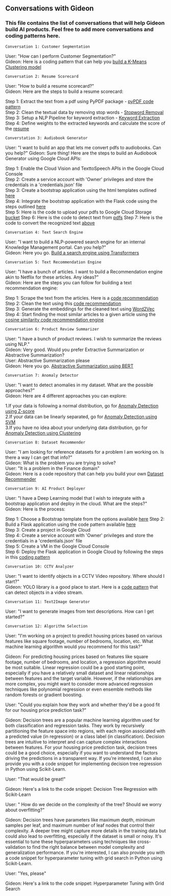 ## Conversations with Gideon  
### This file contains the list of conversations that will help Gideon build AI products. Feel free to add more conversations and coding patterns here.

`Conversation 1: Customer Segmentation`   

User: "How can I perform Customer Segmentation?"  
Gideon: Here is a coding pattern that can help you [build a K-Means Clustering model](ml-code-patterns/model%20training/customer_segmentation_plotly) 

`Conversation 2: Resume Scorecard`   

User: "How to build a resume scorecard?"  
Gideon: Here are the steps to build a resume scorecard:  

Step 1: Extract the text from a pdf using PyPDF package - [pyPDF code pattern](ml-code-patterns/NLP/text_from_pdf)   
Step 2: Clean the textual data by removing stop words - [Stopword Removal](ml-code-patterns/NLP/stopword_removal)  
Step 3: Setup a NLP Pipeline for keyword extraction - [Keyword Extraction](ml-code-patterns/NLP/NER_Spacy)    
Step 4: Define weights to the extracted keywords and calculate the score of the [resume](ml-code-patterns/NLP/keywords_resume)      

`Converstation 3: Audiobook Generator`

User: "I want to build an app that lets me convert pdfs to audiobooks. Can you help?"
Gideon: Sure thing! Here are the steps to build an Audiobook Generator using Google Cloud APIs:

Step 1: Enable the Cloud Vision and TexttoSpeech APIs in the Google Cloud Console  
Step 2: Create a service account with 'Owner' privileges and store the credentials in a 'credentials.json' file  
Step 3: Create a bootstrap application using the html templates outlined [here](https://www.creative-tim.com/product/argon-design-system)  
Step 4: Integrate the bootstrap application with the Flask code using the steps outlined [here](https://www.digitalocean.com/community/tutorials/how-to-create-your-first-web-application-using-flask-and-python-3)  
Step 5: Here is the code to upload your pdfs to Google Cloud Storage [bucket](ml-code-patterns/flask/google_cloud_storage)
Step 6: Here is the code to detect text from [pdfs](ml-code-patterns/model%20training/detect_text_pdf_cloud_vision)
Step 7: Here is the code to convert the recognized text [above](ml-code-patterns/model%20training/audiobook_generator)

`Conversation 4: Text Search Engine`  

User: "I want to build a NLP-powered search engine for an internal Knowledge Management portal. Can you help?"  
Gideon: Here you go. [Build a search engine using Transformers](ml-code-patterns/model%20training/qa_system_transformers)  

 `Conversation 5: Text Recommendation Engine`  
 
 User: "I have a bunch of articles. I want to build a Recommendation engine akin to Netflix for these articles. Any ideas?"  
 Gideon: Here are the steps you can follow for building a text recommendation engine:  
 
 Step 1: Scrape the text from the articles. Here is a [code recommendation](ml-code-patterns/NLP/scrape_text_from_external_articles)  
 Step 2: Clean the text using this [code recommendation](ml-code-patterns/NLP/Text_Preprocessing)  
 Step 3: Generate the embeddings for the cleaned text using [Word2Vec](ml-code-patterns/NLP/Word2Vec-Gensim)  
 Step 4: Start finding the most similar articles to a given article using the [cosine similarity code recommendation engine](ml-code-patterns/NLP/Cosine_Similarity_Recommendations)

`Conversation 6: Product Review Summarizer`  

User: "I have a bunch of product reviews. I wish to summarize the reviews using NLP."  
Gideon: Very good. Would you prefer Extractive Summarization or Abstractive Summarization?  
User: Abstractive Summarization please    
Gideon: Here you go. [Abstractive Summarization using BERT](ml-code-patterns/NLP/Abstractive_Summary_BERT) 

`Conversation 7: Anomaly Detector `  

User: "I want to detect anomalies in my dataset. What are the possible approaches?"  
Gideon: Here are 4 different approaches you can explore:  

1.If your data is following a normal distribution, go for [Anomaly Detection using Z-score](ml-code-patterns/Anomaly%20Detection/anomaly_z-score)  
2.If your data can be linearly separated, go for [Anomaly Detection using SVM](ml-code-patterns/Anomaly%20Detection/anomaly_one_class_svm)  
3.If you have no idea about your underlying data distribution, go for [Anomaly Detection using Clustering](ml-code-patterns/Anomaly%20Detection/anomaly_kmeans)  

`Conversation 8: Dataset Recommender`    

User: "I am looking for reference datasets for a problem I am working on. Is there a way I can get that info?"  
Gideon: What is the problem you are trying to solve?    
User: "It is a problem in the Finance domain"  
Gideon: Here is a code repository that can help you build your own [Dataset Recommender](https://github.com/gideon-ai/Dataset-Recommendation-Engine)    

`Conversation 9: AI Product Deployer`

User: "I have a Deep Learning model that I wish to integrate with a bootstrap application and deploy in the cloud. What are the steps?"  
Gideon: Here is the process:  

Step 1: Choose a Bootstrap template from the options available [here](https://www.creative-tim.com/product/argon-design-system)
Step 2: Build a Flask application using the code pattern available [here](ml-code-patterns/flask/build_flask_application)  
Step 3: Create a project in Google Cloud  
Step 4: Create a service account with 'Owner' privileges and store the credentials in a 'credentials.json' file     
Step 5: Create a VM in the Google Cloud Console    
Step 6: Deploy the Flask application in Google Cloud by following the steps in this [coding pattern](ml-code-patterns/flask/flask_google_cloud) 

`Conversation 10: CCTV Analyzer`  

User: "I want to identify objects in a CCTV Video repository. Where should I start?"  
Gideon: YOLO library is a good place to start. Here is a [code pattern](ml-code-patterns/model%20training/obj_detection_video_stream_yolo) that can detect objects in a video stream.  

`Conversation 11: Text2Image Generator`

User: "I want to generate images from text descriptions. How can I get started?"

`Conversation 12: Algorithm Selection`

User:  "I'm working on a project to predict housing prices based on various features like square footage, number of bedrooms,
location, etc. What machine learning algorithm would you recommend for this task?"

Gideon: For predicting housing prices based on features like square footage, number of bedrooms, and location, a regression algorithm would be most suitable. 
Linear regression could be a good starting point, especially if you have a relatively small dataset and linear relationships between features and the target variable.
However, if the relationships are more complex, you might want to consider more advanced regression techniques 
like polynomial regression or even ensemble methods like random forests or gradient boosting.

User: "Could you explain how they work and whether they'd be a good fit for our housing price prediction task?"

Gideon: Decision trees are a popular machine learning algorithm used for both classification and regression tasks. They work by recursively partitioning the feature space into regions, 
with each region associated with a predicted value (in regression) or a class label (in classification). Decision trees are intuitive to interpret and can 
capture complex interactions between features. For your housing price prediction task, decision trees could be a good choice, 
especially if you want to understand the factors driving the predictions in a transparent way. 
If you're interested, I can also provide you with a code snippet for implementing decision tree regression in Python using Scikit-Learn.

User: "That would be great!"

Gideon: Here's a link to the code snippet: Decision Tree Regression with Scikit-Learn

User: " How do we decide on the complexity of the tree? Should we worry about overfitting?"

Gideon: Decision trees have parameters like maximum depth, minimum samples per leaf, and maximum number of leaf nodes that control their complexity. 
A deeper tree might capture more details in the training data but could also lead to overfitting, especially if the dataset is small or noisy. 
It's essential to tune these hyperparameters using techniques like cross-validation to find the right balance between model complexity and generalization performance. 
If you're interested, I can also provide you with a code snippet for hyperparameter tuning with grid search in Python using Scikit-Learn.

User: "Yes, please"

Gideon: Here's a link to the code snippet: Hyperparameter Tuning with Grid Search

